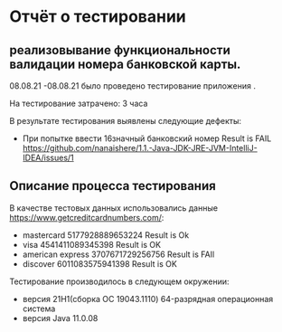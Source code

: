 # Отчёт о тестировании <Credit Card Number Validator>

## реализовывание  функциональности валидации номера банковской карты.
08.08.21 -08.08.21 
 было проведено тестирование приложения <Credit Card Number Validator>.

На тестирование затрачено: 3 часа 

В результате тестирования выявлены следующие дефекты:
 * При попытке ввести 16значный банковский номер Result is FAIL
 https://github.com/nanaishere/1.1.-Java-JDK-JRE-JVM-IntelliJ-IDEA/issues/1


## Описание процесса тестирования

В качестве тестовых данных использовались данные https://www.getcreditcardnumbers.com/:
* mastercard 5177928889653224 Result is Ok  
* visa 4541411089345398 Result is OK
* american express  3707671729256756 Result is FAIl 
* discover 6011083575941398 Result is OK  

Тестирование производилось в следующем окружении:
* версия 21H1(сборка ОС 19043.1110)  64-разрядная операционная система 
* версия Java 11.0.08
